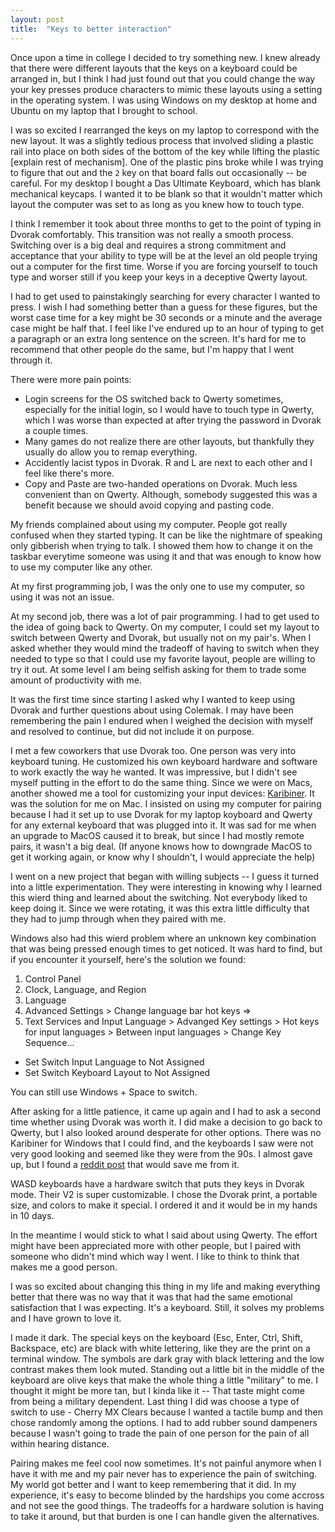 ```yaml
---
layout: post
title:  "Keys to better interaction"
---
```

Once upon a time in college I decided to try something new. I knew already that there were different layouts that the keys on a keyboard could be arranged in, but I think I had just found out that you could change the way your key presses produce characters to mimic these layouts using a setting in the operating system. I was using Windows on my desktop at home and Ubuntu on my laptop that I brought to school.

I was so excited I rearranged the keys on my laptop to correspond with the new layout. It was a slightly tedious process that involved sliding a plastic rail into place on both sides of the bottom of the key while lifting the plastic [explain rest of mechanism]. One of the plastic pins broke while I was trying to figure that out and the `2` key on that board falls out occasionally -- be careful. For my desktop I bought a Das Ultimate Keyboard, which has blank mechanical keycaps. I wanted it to be blank so that it wouldn't matter which layout the computer was set to as long as you knew how to touch type.

I think I remember it took about three months to get to the point of typing in Dvorak comfortably. This transition was not really a smooth process. Switching over is a big deal and requires a strong commitment and acceptance that your ability to type will be at the level an old people trying out a computer for the first time. Worse if you are forcing yourself to touch type and worser still if you keep your keys in a deceptive Qwerty layout.

I had to get used to painstakingly searching for every character I wanted to press. I wish I had something better than a guess for these figures, but the worst case time for a key might be 30 seconds or a minute and the average case might be half that. I feel like I've endured up to an hour of typing to get a paragraph or an extra long sentence on the screen. It's hard for me to recommend that other people do the same, but I'm happy that I went through it.

There were more pain points:
- Login screens for the OS switched back to Qwerty sometimes, especially for the initial login, so I would have to touch type in Qwerty, which I was worse than expected at after trying the password in Dvorak a couple times.
- Many games do not realize there are other layouts, but thankfully they usually do allow you to remap everything.
- Accidently lacist typos in Dvorak. R and L are next to each other and I feel like there's more.
- Copy and Paste are two-handed operations on Dvorak. Much less convenient than on Qwerty. Although, somebody suggested this was a benefit because we should avoid copying and pasting code.

My friends complained about using my computer. People got really confused when they started typing. It can be like the nightmare of speaking only gibberish when trying to talk. I showed them how to change it on the taskbar everytime someone was using it and that was enough to know how to use my computer like any other.

At my first programming job, I was the only one to use my computer, so using it was not an issue.

At my second job, there was a lot of pair programming. I had to get used to the idea of going back to Qwerty. On my computer, I could set my layout to switch between Qwerty and Dvorak, but usually not on my pair's. When I asked whether they would mind the tradeoff of having to switch when they needed to type so that I could use my favorite layout, people are willing to try it out. At some level I am being selfish asking for them to trade some amount of productivity with me.

It was the first time since starting I asked why I wanted to keep using Dvorak and further questions about using Colemak. I may have been remembering the pain I endured when I weighed the decision with myself and resolved to continue, but did not include it on purpose.

I met a few coworkers that use Dvorak too. One person was very into keyboard tuning. He customized his own keyboard hardware and software to work exactly the way he wanted. It was impressive, but I didn't see myself putting in the effort to do the same thing. Since we were on Macs, another showed me a tool for customizing your input devices: [Karibiner](https://pqrs.org/osx/karabiner/). It was the solution for me on Mac. I insisted on using my computer for pairing because I had it set up to use Dvorak for my laptop koyboard and Qwerty for any external keyboard that was plugged into it. It was sad for me when an upgrade to MacOS caused it to break, but since I had mostly remote pairs, it wasn't a big deal. (If anyone knows how to downgrade MacOS to get it working again, or know why I shouldn't, I would appreciate the help)

I went on a new project that began with willing subjects -- I guess it turned into a little experimentation. They were interesting in knowing why I learned this wierd thing and learned about the switching. Not everybody liked to keep doing it. Since we were rotating, it was this extra little difficulty that they had to jump through when they paired with me. 

Windows also had this wierd problem where an unknown key combination that was being pressed enough times to get noticed. It was hard to find, but if you encounter it yourself, here's the solution we found:

1. Control Panel
2. Clock, Language, and Region 
3. Language
4. Advanced Settings > Change language bar hot keys =>
5. Text Services and Input Language > Advanged Key settings > Hot keys for input languages > Between input languages > Change Key Sequence...
  - Set Switch Input Language to Not Assigned
  - Set Switch Keyboard Layout to Not Assigned

You can still use Windows + Space to switch.

After asking for a little patience, it came up again and I had to ask a second time whether using Dvorak was worth it. I did make a decision to go back to Qwerty, but I also looked around desperate for other options. There was no Karibiner for Windows that I could find, and the keyboards I saw were not very good looking and seemed like they were from the 90s. I almost gave up, but I found a [reddit post](https://www.reddit.com/r/dvorak/comments/3etff9/what_are_the_high_end_options/) that would save me from it.

WASD keyboards have a hardware switch that puts they keys in Dvorak mode. Their V2 is super customizable. I chose the Dvorak print, a portable size, and colors to make it special. I ordered it and it would be in my hands in 10 days.

In the meantime I would stick to what I said about using Qwerty. The effort might have been appreciated more with other people, but I paired with someone who didn't mind which way I went. I like to think to think that makes me a good person.

I was so excited about changing this thing in my life and making everything better that there was no way that it was that had the same emotional satisfaction that I was expecting. It's a keyboard. Still, it solves my problems and I have grown to love it.

I made it dark. The special keys on the keyboard (Esc, Enter, Ctrl, Shift, Backspace, etc) are black with white lettering, like they are the print on a terminal window. The symbols are dark gray with black lettering and the low contrast makes them look muted. Standing out a little bit in the middle of the keyboard are olive keys that make the whole thing a little "military" to me. I thought it might be more tan, but I kinda like it -- That taste might come from being a military dependent. Last thing I did was choose a type of switch to use - Cherry MX Clears because I wanted a tactile bump and then chose randomly among the options. I had to add rubber sound dampeners because I wasn't going to trade the pain of one person for the pain of all within hearing distance.

Pairing makes me feel cool now sometimes. It's not painful anymore when I have it with me and my pair never has to experience the pain of switching. My world got better and I want to keep remembering that it did. In my experience, it's easy to become blinded by the hardships you come accross and not see the good things. The tradeoffs for a hardware solution is having to take it around, but that burden is one I can handle given the alternatives.